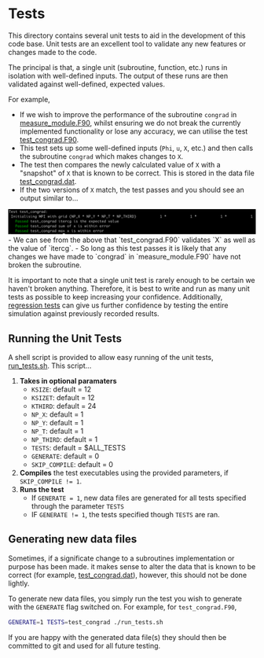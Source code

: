 # Tests

This directory contains several unit tests to aid in the development of this code base. Unit tests are an excellent tool to validate any new features or changes made to the code.

The principal is that, a single unit (subroutine, function, etc.) runs in isolation with well-defined inputs. The output of these runs are then validated against well-defined, expected values. 

For example, 
- If we wish to improve the performance of the subroutine `congrad` in [measure_module.F90](../measure_module.F90), whilst ensuring we do not break the currently implemented functionality or lose any accuracy, we can utilise the test [test_congrad.F90](./test_congrad.F90). 
- This test sets up some well-defined inputs (`Phi`, `u`, `X`, etc.) and then calls the subroutine `congrad` which makes changes to `X`. 
- The test then compares the newly calculated value of `X` with a "snapshot" of `X` that is known to be correct. This is stored in the data file [test_congrad.dat](./test_congrad.dat).
- If the two versions of `X` match, the test passes and you should see an output similar to...
<img src="congrad-test-output.png"/>
- We can see from the above that `test_congrad.F90` validates `X` as well as the value of `itercg`.
- So long as this test passes it is likely that any changes we have made to `congrad` in `measure_module.F90` have not broken the subroutine. 

It is important to note that a single unit test is rarely enough to be certain we haven't broken anything. Therefore, it is best to write and run as many unit tests as possible to keep increasing your confidence. Additionally, [regression tests](./e2e_tests/README.md) can give us further confidence by testing the entire simulation against previously recorded results.

## Running the Unit Tests

A shell script is provided to allow easy running of the unit tests, [run_tests.sh](./run_tests.sh). This script...
1. **Takes in optional paramaters**
    - `KSIZE`:        default = 12
    - `KSIZET`:       default = 12
    - `KTHIRD`:       default = 24
    - `NP_X`:         default = 1
    - `NP_Y`:         default = 1
    - `NP_T`:         default = 1
    - `NP_THIRD`:     default = 1
    - `TESTS`:        default = $ALL_TESTS
    - `GENERATE`:     default = 0
    - `SKIP_COMPILE`: default = 0
2. **Compiles** the test executables using the provided parameters, if `SKIP_COMPILE != 1`.
3. **Runs the test**
    - If `GENERATE = 1`, new data files are generated for all tests specified through the parameter `TESTS`
    - IF `GENERATE != 1`, the tests specified though `TESTS` are ran.

## Generating new data files

Sometimes, if a significate change to a subroutines implementation or purpose has been made. it makes sense to alter the data that is known to be correct (for example, [test_congrad.dat](./test_congrad.dat)), however, this should not be done lightly. 

To generate new data files, you simply run the test you wish to generate with the `GENERATE` flag switched on. For example, for `test_congrad.F90`,
```sh
GENERATE=1 TESTS=test_congrad ./run_tests.sh
```

If you are happy with the generated data file(s) they should then be committed to git and used for all future testing. 
